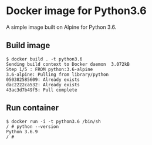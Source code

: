# Docker image for Python3.6

A simple image built on Alpine for Python 3.6.

## Build image
```
$ docker build . -t python3.6
Sending build context to Docker daemon  3.072kB
Step 1/5 : FROM python:3.6-alpine
3.6-alpine: Pulling from library/python
050382585609: Already exists 
dac2222ca532: Already exists 
43ac3d7b49f5: Pull complete 
```

## Run container

```
$ docker run -i -t python3.6 /bin/sh
/ # python --version
Python 3.6.9
/ # 
```